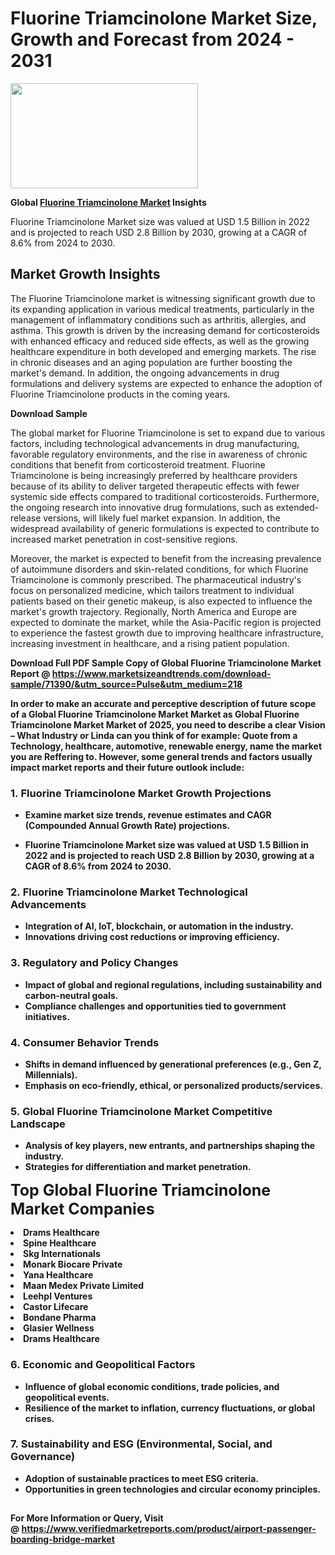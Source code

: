 <H1>Fluorine Triamcinolone Market Size, Growth and Forecast from 2024 - 2031</H1><img class="aligncenter size-medium wp-image-584254" src="https://thirdeyenews.in/wp-content/uploads/2024/09/Global-Market-Research-300x168.jpeg" alt="" width="300" height="168" /><p><strong>Global&nbsp;<a href="https://www.marketsizeandtrends.com/download-sample/71390/&amp;utm_source=Pulse&amp;utm_medium=218">Fluorine Triamcinolone Market</a> Insights</strong></p><p>Fluorine Triamcinolone Market size was valued at USD 1.5 Billion in 2022 and is projected to reach USD 2.8 Billion by 2030, growing at a CAGR of 8.6% from 2024 to 2030.</p><p><h2>Market Growth Insights</h2> <p>The Fluorine Triamcinolone market is witnessing significant growth due to its expanding application in various medical treatments, particularly in the management of inflammatory conditions such as arthritis, allergies, and asthma. This growth is driven by the increasing demand for corticosteroids with enhanced efficacy and reduced side effects, as well as the growing healthcare expenditure in both developed and emerging markets. The rise in chronic diseases and an aging population are further boosting the market's demand. In addition, the ongoing advancements in drug formulations and delivery systems are expected to enhance the adoption of Fluorine Triamcinolone products in the coming years.</p> <p><strong>Download Sample</strong></p> <p>The global market for Fluorine Triamcinolone is set to expand due to various factors, including technological advancements in drug manufacturing, favorable regulatory environments, and the rise in awareness of chronic conditions that benefit from corticosteroid treatment. Fluorine Triamcinolone is being increasingly preferred by healthcare providers because of its ability to deliver targeted therapeutic effects with fewer systemic side effects compared to traditional corticosteroids. Furthermore, the ongoing research into innovative drug formulations, such as extended-release versions, will likely fuel market expansion. In addition, the widespread availability of generic formulations is expected to contribute to increased market penetration in cost-sensitive regions.</p> <p>Moreover, the market is expected to benefit from the increasing prevalence of autoimmune disorders and skin-related conditions, for which Fluorine Triamcinolone is commonly prescribed. The pharmaceutical industry's focus on personalized medicine, which tailors treatment to individual patients based on their genetic makeup, is also expected to influence the market's growth trajectory. Regionally, North America and Europe are expected to dominate the market, while the Asia-Pacific region is projected to experience the fastest growth due to improving healthcare infrastructure, increasing investment in healthcare, and a rising patient population.</p> <p><strong></p><p><span class=""><strong>Download Full PDF Sample Copy of Global Fluorine Triamcinolone Market Report</strong> @ <a href="https://www.marketsizeandtrends.com/download-sample/71390/&amp;utm_source=Pulse&amp;utm_medium=218" target="_blank">https://www.marketsizeandtrends.com/download-sample/71390/&amp;utm_source=Pulse&amp;utm_medium=218</a></span></p><p>In order to make an accurate and perceptive description of future scope of a Global&nbsp;Fluorine Triamcinolone Market Market as Global&nbsp;Fluorine Triamcinolone Market Market of 2025, you need to describe a clear Vision &ndash; What Industry or Linda can you think of for example: Quote from a Technology, healthcare, automotive, renewable energy, name the market you are Reffering to. However, some general trends and factors usually impact market reports and their future outlook include:</p><h3>1.&nbsp;<strong>Fluorine Triamcinolone Market Growth Projections</strong></h3><ul><li>Examine market size trends, revenue estimates and CAGR (Compounded Annual Growth Rate) projections.</li><li><p>Fluorine Triamcinolone Market size was valued at USD 1.5 Billion in 2022 and is projected to reach USD 2.8 Billion by 2030, growing at a CAGR of 8.6% from 2024 to 2030.</p></li></ul><h3>2.&nbsp;<strong>Fluorine Triamcinolone Market Technological Advancements</strong></h3><ul><li>Integration of AI, IoT, blockchain, or automation in the industry.</li><li>Innovations driving cost reductions or improving efficiency.</li></ul><h3>3.&nbsp;<strong>Regulatory and Policy Changes</strong></h3><ul><li>Impact of global and regional regulations, including sustainability and carbon-neutral goals.</li><li>Compliance challenges and opportunities tied to government initiatives.</li></ul><h3>4.&nbsp;<strong>Consumer Behavior Trends</strong></h3><ul><li>Shifts in demand influenced by generational preferences (e.g., Gen Z, Millennials).</li><li>Emphasis on eco-friendly, ethical, or personalized products/services.</li></ul><h3>5.&nbsp;<strong>Global Fluorine Triamcinolone Market Competitive Landscape</strong></h3><ul><li>Analysis of key players, new entrants, and partnerships shaping the industry.</li><li>Strategies for differentiation and market penetration.</li></ul><p data-pm-slice="1 1 []"><span style="color: inherit; font-family: inherit; font-size: 25px;">Top Global Fluorine Triamcinolone Market Companies</span></p><div class="" data-test-id=""><p><li>Drams Healthcare</li><li> Spine Healthcare</li><li> Skg Internationals</li><li> Monark Biocare Private</li><li> Yana Healthcare</li><li> Maan Medex Private Limited</li><li> Leehpl Ventures</li><li> Castor Lifecare</li><li> Bondane Pharma</li><li> Glasier Wellness</li><li> Drams Healthcare</li></p></div><h3>6.&nbsp;<strong>Economic and Geopolitical Factors</strong></h3><ul><li>Influence of global economic conditions, trade policies, and geopolitical events.</li><li>Resilience of the market to inflation, currency fluctuations, or global crises.</li></ul><h3>7.&nbsp;<strong>Sustainability and ESG (Environmental, Social, and Governance)</strong></h3><ul><li>Adoption of sustainable practices to meet ESG criteria.</li><li>Opportunities in green technologies and circular economy principles.</li></ul><h2><strong style="font-size: 14px;">For More Information or Query, Visit @&nbsp;</strong><a style="background-color: #ffffff; font-size: 14px;" href="https://www.marketsizeandtrends.com/report/fluorine-triamcinolone-market/" target="_blank">https://www.verifiedmarketreports.com/product/airport-passenger-boarding-bridge-market</a></h2>

